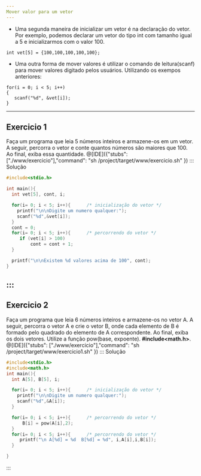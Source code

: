 ```yaml
---
Mover valor para um vetor
---
```

+ Uma segunda maneira de inicializar um vetor é na declaração do vetor. Por exemplo, podemos declarar um vetor do tipo int com tamanho igual a 5 e inicializarmos com o valor 100.
```
int vet[5] = {100,100,100,100,100};
```
+ Uma outra forma de mover valores é utilizar o comando de leitura(scanf) para mover valores digitado pelos usuários. Utilizando os exempos anteriores:
```
for(i = 0; i < 5; i++)
{
   scanf("%d", &vet[i]);
}
```
---
Exercicio 1
---
Faça um programa que leia 5 números inteiros e armazene-os em um vetor. A seguir, percorra o vetor e conte quantos números são maiores que 100. Ao final, exiba essa quantidade.
@[IDE]({"stubs": ["./www/exercicio"],"command": "sh /project/target/www/exercicio.sh"
})
::: Solução

``` C
#include<stdio.h>

int main(){
  int vet[5], cont, i;

  for(i= 0; i < 5; i++){      /* inicialização do vetor */
    printf("\n\nDigite um numero qualquer:");
    scanf("%d",&vet[i]);
  }
  cont = 0;
  for(i= 0; i < 5; i++){      /* percorrendo do vetor */
     if (vet[i] > 100)
         cont = cont + 1;
  }

  printf("\n\nExistem %d valores acima de 100", cont);
}

```
:::
---
Exercicio 2
---
Faça um programa que leia 6 números inteiros e armazene-os no vetor A. A seguir, percorra o vetor A e crie o vetor B, onde cada elemento de B é formado pelo quadrado do elemento de A correspondente. Ao final, exiba os dois vetores. Utilize a função pow(base, expoente). <b>#include<math.h></b>.
@[IDE]({"stubs": ["./www/exercicio"],"command": "sh /project/target/www/exercicio1.sh"
})
::: Solução

``` C
#include<stdio.h>
#include<math.h>
int main(){
  int A[5], B[5], i;

  for(i= 0; i < 5; i++){      /* inicialização do vetor */
    printf("\n\nDigite um numero qualquer:");
    scanf("%d",&A[i]);
  }

  for(i= 0; i < 5; i++){      /* percorrendo do vetor */
      B[i] = pow(A[i],2);
  }
  for(i= 0; i < 5; i++){      /* percorrendo do vetor */
     printf("\n A[%d] = %d  B[%d] = %d", i,A[i],i,B[i]);
  }

}


```
:::
